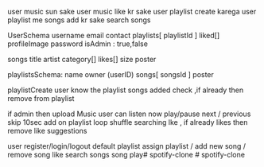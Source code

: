 user music sun sake
user music like kr sake
user playlist create karega
user playlist me songs add kr sake
search songs

UserSchema
    username
    email
    contact
    playlists[ playlistId ]
    liked[]
    profileImage
    password
    isAdmin : true,false

songs
    title
    artist
    category[]
    likes[]
    size
    poster

playlistsSchema:
    name
    owner (userID)
    songs[ songsId ]
    poster


playlistCreate
user know the playlist
songs added check ,if already then remove from playlist

if admin then upload Music
user can listen now
play/pause
next / previous  
skip 10sec
add on playlist
loop
shuffle
searching
lke , if already likes then remove like
suggestions


user
    register/login/logout  default playlist assign
    playlist / add new song / remove
    song like
    search songs
    song play#   s p o t i f y - c l o n e  
 #   s p o t i f y - c l o n e  
 